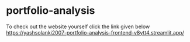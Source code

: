 # portfolio-analysis


To check out the website yourself click the link given below 
https://yashsolanki2007-portfolio-analysis-frontend-v8ytt4.streamlit.app/
